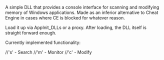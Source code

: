 A simple DLL that provides a console interface for scanning and modifying memory of Windows applications. Made as an inferior alternative to Cheat Engine in cases where CE is blocked for whatever reason.

Load it up via AppInit_DLLs or a proxy. After loading, the DLL itself is straight forward enough.

Currently implemented functionality:

//'s' - Search
//'m' - Monitor
//'c' - Modify

